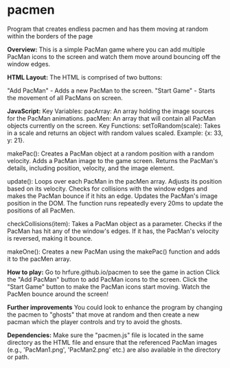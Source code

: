 # pacmen
Program that creates endless pacmen and has them moving at random within the borders of the page

**Overview:**
This is a simple PacMan game where you can add multiple PacMan icons to the screen and watch them move around bouncing off the window edges.

**HTML Layout:**
The HTML is comprised of two buttons:

"Add PacMan" - Adds a new PacMan to the screen.
"Start Game" - Starts the movement of all PacMans on screen.

**JavaScript:**
Key Variables:
pacArray: An array holding the image sources for the PacMan animations.
pacMen: An array that will contain all PacMan objects currently on the screen.
Key Functions:
setToRandom(scale): Takes in a scale and returns an object with random values scaled. Example: {x: 33, y: 21}.

makePac(): Creates a PacMan object at a random position with a random velocity. Adds a PacMan image to the game screen. Returns the PacMan's details, including position, velocity, and the image element.

update(): Loops over each PacMan in the pacMen array. Adjusts its position based on its velocity.
Checks for collisions with the window edges and makes the PacMan bounce if it hits an edge.
Updates the PacMan's image position in the DOM.
The function runs repeatedly every 20ms to update the positions of all PacMen.

checkCollisions(item): Takes a PacMan object as a parameter. Checks if the PacMan has hit any of the window's edges.
If it has, the PacMan's velocity is reversed, making it bounce.

makeOne(): Creates a new PacMan using the makePac() function and adds it to the pacMen array.

**How to play:**
Go to hrfure.github.io/pacmen to see the game in action
Click the "Add PacMan" button to add PacMan icons to the screen.
Click the "Start Game" button to make the PacMan icons start moving.
Watch the PacMen bounce around the screen!

**Further improvements**
You could look to enhance the program by changing the pacmen to "ghosts" that move at random and then create a new pacman which the player controls and try to avoid the ghosts.

**Dependencies:**
Make sure the "pacmen.js" file is located in the same directory as the HTML file and ensure that the referenced PacMan images (e.g., 'PacMan1.png', 'PacMan2.png' etc.) are also available in the directory or path.







